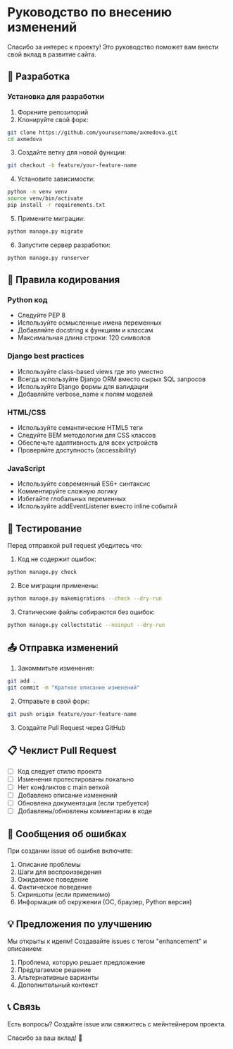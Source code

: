 # Руководство по внесению изменений

Спасибо за интерес к проекту! Это руководство поможет вам внести свой вклад в развитие сайта.

## 🔧 Разработка

### Установка для разработки

1. Форкните репозиторий
2. Клонируйте свой форк:
```bash
git clone https://github.com/yourusername/axmedova.git
cd axmedova
```

3. Создайте ветку для новой функции:
```bash
git checkout -b feature/your-feature-name
```

4. Установите зависимости:
```bash
python -m venv venv
source venv/bin/activate
pip install -r requirements.txt
```

5. Примените миграции:
```bash
python manage.py migrate
```

6. Запустите сервер разработки:
```bash
python manage.py runserver
```

## 📝 Правила кодирования

### Python код

- Следуйте PEP 8
- Используйте осмысленные имена переменных
- Добавляйте docstring к функциям и классам
- Максимальная длина строки: 120 символов

### Django best practices

- Используйте class-based views где это уместно
- Всегда используйте Django ORM вместо сырых SQL запросов
- Используйте Django формы для валидации
- Добавляйте verbose_name к полям моделей

### HTML/CSS

- Используйте семантические HTML5 теги
- Следуйте BEM методологии для CSS классов
- Обеспечьте адаптивность для всех устройств
- Проверяйте доступность (accessibility)

### JavaScript

- Используйте современный ES6+ синтаксис
- Комментируйте сложную логику
- Избегайте глобальных переменных
- Используйте addEventListener вместо inline событий

## 🧪 Тестирование

Перед отправкой pull request убедитесь что:

1. Код не содержит ошибок:
```bash
python manage.py check
```

2. Все миграции применены:
```bash
python manage.py makemigrations --check --dry-run
```

3. Статические файлы собираются без ошибок:
```bash
python manage.py collectstatic --noinput --dry-run
```

## 📤 Отправка изменений

1. Закоммитьте изменения:
```bash
git add .
git commit -m "Краткое описание изменений"
```

2. Отправьте в свой форк:
```bash
git push origin feature/your-feature-name
```

3. Создайте Pull Request через GitHub

## 📋 Чеклист Pull Request

- [ ] Код следует стилю проекта
- [ ] Изменения протестированы локально
- [ ] Нет конфликтов с main веткой
- [ ] Добавлено описание изменений
- [ ] Обновлена документация (если требуется)
- [ ] Добавлены/обновлены комментарии в коде

## 🐛 Сообщения об ошибках

При создании issue об ошибке включите:

1. Описание проблемы
2. Шаги для воспроизведения
3. Ожидаемое поведение
4. Фактическое поведение
5. Скриншоты (если применимо)
6. Информация об окружении (ОС, браузер, Python версия)

## 💡 Предложения по улучшению

Мы открыты к идеям! Создавайте issues с тегом "enhancement" и описанием:

1. Проблема, которую решает предложение
2. Предлагаемое решение
3. Альтернативные варианты
4. Дополнительный контекст

## 📞 Связь

Есть вопросы? Создайте issue или свяжитесь с мейнтейнером проекта.

Спасибо за ваш вклад! 🙏

